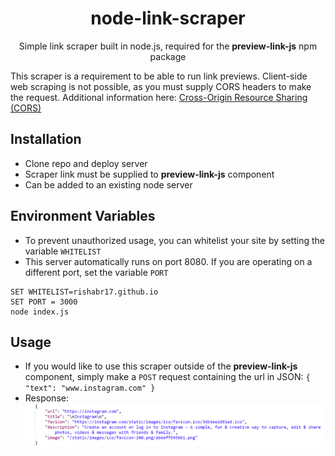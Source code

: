 <h1 align="center">node-link-scraper</h1>

<p align="center">Simple link scraper built in node.js, required for the <b>preview-link-js</b> npm package</p>

<p>This scraper is a requirement to be able to run link previews. Client-side web scraping is not possible, as you must supply CORS headers to make the request. Additional information here: <a href="https://developer.mozilla.org/en-US/docs/Web/HTTP/CORS">Cross-Origin Resource Sharing (CORS)</a></p>

## Installation
- Clone repo and deploy server </br>
- Scraper link must be supplied to <b>preview-link-js</b> component </br>
- Can be added to an existing node server

## Environment Variables
- To prevent unauthorized usage, you can whitelist your site by setting the variable `WHITELIST` </br>
- This server automatically runs on port 8080. If you are operating on a different port, set the variable `PORT`
```
SET WHITELIST=rishabr17.github.io
SET PORT = 3000
node index.js
```

## Usage
- If you would like to use this scraper outside of the <b>preview-link-js</b> component, simply make a `POST` request containing the url in JSON: `{ "text": "www.instagram.com" }` </br>
- Response:
<img src="./assets/response.png"></img>
